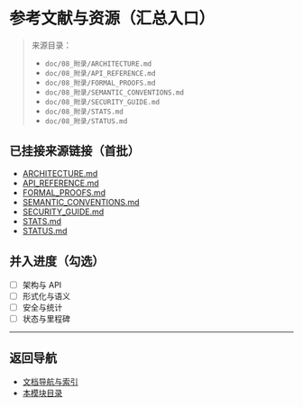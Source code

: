 # 参考文献与资源（汇总入口）

> 来源目录：
>
> - `doc/08_附录/ARCHITECTURE.md`
> - `doc/08_附录/API_REFERENCE.md`
> - `doc/08_附录/FORMAL_PROOFS.md`
> - `doc/08_附录/SEMANTIC_CONVENTIONS.md`
> - `doc/08_附录/SECURITY_GUIDE.md`
> - `doc/08_附录/STATS.md`
> - `doc/08_附录/STATUS.md`

## 已挂接来源链接（首批）

- [ARCHITECTURE.md](../08_附录/ARCHITECTURE.md)
- [API_REFERENCE.md](../08_附录/API_REFERENCE.md)
- [FORMAL_PROOFS.md](../08_附录/FORMAL_PROOFS.md)
- [SEMANTIC_CONVENTIONS.md](../08_附录/SEMANTIC_CONVENTIONS.md)
- [SECURITY_GUIDE.md](../08_附录/SECURITY_GUIDE.md)
- [STATS.md](../08_附录/STATS.md)
- [STATUS.md](../08_附录/STATUS.md)

## 并入进度（勾选）

- [ ] 架构与 API
- [ ] 形式化与语义
- [ ] 安全与统计
- [ ] 状态与里程碑

---

## 返回导航

- [文档导航与索引](../00_总览与导航/文档导航与索引.md)
- [本模块目录](./README.md)
